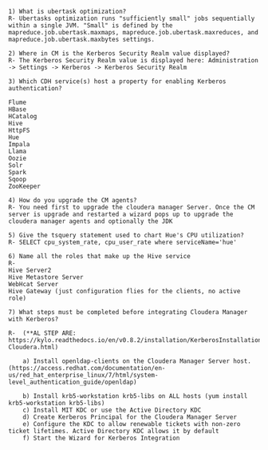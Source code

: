 

    1) What is ubertask optimization? 
    R- Ubertasks optimization runs "sufficiently small" jobs sequentially within a single JVM. "Small" is defined by the  mapreduce.job.ubertask.maxmaps, mapreduce.job.ubertask.maxreduces, and mapreduce.job.ubertask.maxbytes settings.
    
    2) Where in CM is the Kerberos Security Realm value displayed? 
    R- The Kerberos Security Realm value is displayed here: Administration -> Settings -> Kerberos -> Kerberos Security Realm
    
    3) Which CDH service(s) host a property for enabling Kerberos authentication?

    Flume
    HBase
    HCatalog
    Hive
    HttpFS
    Hue
    Impala
    Llama
    Oozie
    Solr
    Spark
    Sqoop
    ZooKeeper

    4) How do you upgrade the CM agents? 
    R- You need first to upgrade the cloudera manager Server. Once the CM server is upgrade and restarted a wizard pops up to upgrade the cloudera manager agents and optionally the JDK

    5) Give the tsquery statement used to chart Hue's CPU utilization? 
    R- SELECT cpu_system_rate, cpu_user_rate where serviceName='hue'

    6) Name all the roles that make up the Hive service
    R-
    Hive Server2
    Hive Metastore Server
    WebHcat Server
    Hive Gateway (just configuration flies for the clients, no active role)

    7) What steps must be completed before integrating Cloudera Manager with Kerberos?
   
    R-  (**AL STEP ARE: https://kylo.readthedocs.io/en/v0.8.2/installation/KerberosInstallationExample-Cloudera.html)
    
        a) Install openldap-clients on the Cloudera Manager Server host. (https://access.redhat.com/documentation/en-us/red_hat_enterprise_linux/7/html/system-level_authentication_guide/openldap)
        
        b) Install krb5-workstation krb5-libs on ALL hosts (yum install krb5-workstation krb5-libs)
        c) Install MIT KDC or use the Active Directory KDC
        d) Create Kerberos Principal for the Cloudera Manager Server
        e) Configure the KDC to allow renewable tickets with non-zero ticket lifetimes. Active Directory KDC allows it by default
        f) Start the Wizard for Kerberos Integration

